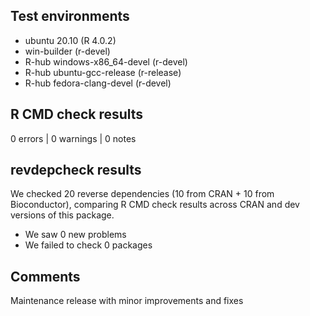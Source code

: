 ## Test environments
- ubuntu 20.10 (R 4.0.2)
- win-builder (r-devel)
- R-hub windows-x86_64-devel (r-devel)
- R-hub ubuntu-gcc-release (r-release)
- R-hub fedora-clang-devel (r-devel)


## R CMD check results

0 errors | 0 warnings | 0 notes


## revdepcheck results

We checked 20 reverse dependencies (10 from CRAN + 10 from Bioconductor), comparing R CMD check results across CRAN and dev versions of this package.

 * We saw 0 new problems
 * We failed to check 0 packages


## Comments

Maintenance release with minor improvements and fixes
